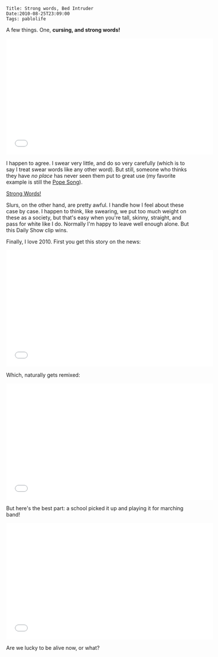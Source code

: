     Title: Strong words, Bed Intruder
    Date:2010-08-25T23:09:00
    Tags: pablolife

A few things.  One, **cursing, and strong words!**

<iframe width="560" height="315" src="//www.youtube.com/embed/s_osQvkeNRM" frameborder="0" allowfullscreen></iframe>

I happen to agree.  I swear very little, and do so very carefully (which is to
say I treat swear words like any other word). But still, someone who thinks
they have _no place_ has never seen them put to great use (my favorite example
is still the [Pope Song][1]).

[Strong Words!](http://www.thedailyshow.com/watch/tue-august-24-2010/the-hurt-talker)

Slurs, on the other hand, are pretty awful. I handle how I feel about these
case by case. I happen to think, like swearing, we put too much weight on
these as a society, but that's easy when you're tall, skinny, straight, and
pass for white like I do. Normally I'm happy to leave well enough alone. But
this Daily Show clip wins.

Finally, I love 2010. First you get this story on the news:

<iframe width="560" height="315" src="//www.youtube.com/embed/EzNhaLUT520" frameborder="0" allowfullscreen></iframe>

Which, naturally gets remixed:

<iframe width="560" height="315" src="//www.youtube.com/embed/hMtZfW2z9dw" frameborder="0" allowfullscreen></iframe>

But here's the best part: a school picked it up and playing it for marching
band!

<iframe width="560" height="315" src="//www.youtube.com/embed/Q3UsvLyu3N0" frameborder="0" allowfullscreen></iframe>

Are we lucky to be alive now, or what?

   [1]: http://www.morepaul.com/2010/04/i-read-news.html
